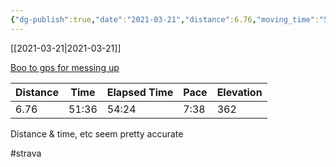 ```yaml
---
{"dg-publish":true,"date":"2021-03-21","distance":6.76,"moving_time":"51:36","elapsed_time":"54:24","pace":"7:38","total_elevation_gain":362,"url":"https://www.strava.com/activities/4988348926","permalink":"/01-personal/strava/2021-03-21-boo-to-gps-for-messing-up/","dgPassFrontmatter":true}
---
```



[[2021-03-21\|2021-03-21]]

[Boo to gps for messing up](https://www.strava.com/activities/4988348926)

| Distance | Time  | Elapsed Time | Pace | Elevation |
| -------- | ----- | ------------ | ---- | --------- |
| 6.76     | 51:36 | 54:24        | 7:38 | 362       |


Distance & time, etc seem pretty accurate

#strava
